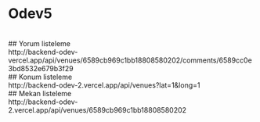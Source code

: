 # Odev5
<br>
## Yorum listeleme <br> http://backend-odev-vercel.app/api/venues/6589cb969c1bb18808580202/comments/6589cc0e3bd8532e679b3f29 

<br>
## Konum listeleme <br> http://backend-odev-2.vercel.app/api/venues?lat=1&long=1 
<br>
## Mekan listeleme <br> http://backend-odev-2.vercel.app/api/venues/6589cb969c1bb18808580202




